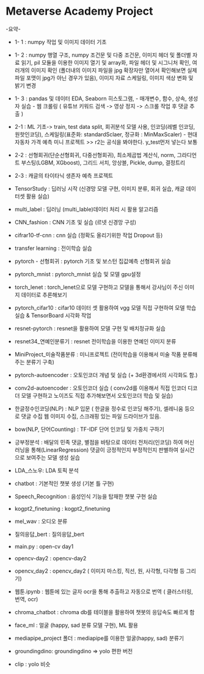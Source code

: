 # Metaverse Academy Project 
-요약-

- 1- 1 : numpy 작업 및 이미지 데이터 기초

- 1- 2 : numpy 행열 구조, numpy 조건문 및 다중 조건문, 이미지 헤더 및 폴더별 자료 읽기, pil 모듈을 이용한 이미지 열기 및 array화, 파일 헤더 및 시그니처 확인, 
          여러개의 이미지 확인 (폴더내의 이미지 파일을 jpg 확장자만 열어서 확인해보면 실제 파일 포맷이 jpg가 아닌 경우가 있음), 이미지 자료 스케일링, 이미지 색상 변화 및 밝기 변경

- 1- 3  : pandas 및 데이터 EDA, Seaborn 히스토그램,
          - 매개변수, 함수, 상속, 생성자 실습
          - 웹 크롤링 ( 유튜브 키워드 검색 -> 영상 정지 -> 스크롤 작업 후 댓글 추출 )
          
- 2-1  : ML 기초-> train, test data split, 회귀분석 모델 사용, 인코딩(레벨 인코딩, 원핫인코딩), 스케일링(표준화: standardSclaer, 정규화 : MinMaxScaler)
          - 현대자동차 가격 예측 미니 프로젝트  >> r2는 공식을 봐야한다. y_test먼저 넣는다 보통  

- 2-2 : 선형회귀(단순선형회귀, 다중선형회귀), 최소제곱법 계산식, norm, 그라디언트 부스팅(LGBM, XGboost), 그리드 서치, 앙상블, Pickle, dump, 결정트리

- 2-3 : 캐글의 타이타닉 생존자 예측 프로젝트

- TensorStudy : 딥러닝 시작 (신경망 모델 구현, 이미지 분류, 회귀 실습, 캐글 데이터셋 활용 실습)

- multi_label : 딥러닝 (multi_lable)데이터 처리 시 활용 알고리즘

- CNN_fashion : CNN 기초 및 실습 (르넷 신경망 구성)

- cifrar10-tf-cnn : cnn 실습 (정확도 올리기위한 작업 Dropout 등)

- transfer learning : 전이학습 실습

- pytorch - 선형회귀 : pytorch 기초 및 보스턴 집값예측 선형회귀 실습

- pytorch_mnist : pytorch_mnist 실습 및 모델 gpu설정

- torch_lenet : torch_lenet으로 모델 구현하고 모델을 통해서 강사님이 주신 이미지 데이터로 추론해보기

- pytorch_cifar10 : cifar10 데이터 셋 활용하여 vgg 모델 직접 구현하여 모델 학습 실습 & TensorBoard 시각화 작업

- resnet-pytorch : resnet을 활용하여 모델 구현 및 배치정규화 실습

- resnet34_연예인분류기 : resnet 전이학습을 이용한 연예인 이미지 분류

- MiniProject_미술작품분류 : 미니프로젝트 (전이학습을 이용해서 미술 작품 분류해주는 분류기 구축)

- pytorch-autoencoder : 오토인코더 개념 및 실습 (+ 3d환경에서의 시각화도 함.) 

- conv2d-autoencoder : 오토인코더 실습 ( conv2d를 이용해서 직접 인코더 디코더 모델 구현하고 노이즈도 직접 추가해보면서 오토인코더 학습 및 실습)

- 한글정수인코딩(NLP) : NLP 입문 ( 한글을 정수로 인코딩 해주기), 셀레니움 등으로 댓글 수집 웹 이미지 수집, 스크래핑 있는 파일 드라이브가 있음.

- bow(NLP, 단어Counting) : TF-IDF 단어 인코딩 및 가중치 구하기

- 긍부정분석 : 배달의 민족 댓글, 별점을 바탕으로 데이터 전처리(인코딩) 하여 머신러닝을 통해(LinearRegression) 댓글이 긍정적인지 부정적인지 판별하여 실시간으로 보여주는 모델 생성 실습

- LDA_스노우: LDA 토픽 분석

- chatbot : 기본적인 챗봇 생성 (기본 틀 구현)

- Speech_Recognition : 음성인식 기능을 탑재한 챗봇 구현 실습

- kogpt2_finetuning : kogpt2_finetuning

- mel_wav : 오디오 분류

- 질의응답_bert : 질의응답_bert

- main.py : open-cv day1

- opencv-day2 : opencv-day2

- opencv_day2 : opencv_day2 ( 이미지 마스킹, 직선, 원, 사각형, 다각형 등 그리기)

- 웹툰.ipynb : 웹툰에 있는 글자 ocr을 통해 추출하고 자동으로 번역 ( 클러스터링, 번역, ocr)

- chroma_chatbot : chroma db를 테이블을 활용하여 챗봇의 응답속도 빠르게 함

- face_ml : 얼굴 (happy, sad 분류 모델 구현), ML 활용

- mediapipe_project 폴더 : mediapipe를 이용한 얼굴(happy, sad) 분류기

- groundingdino:  groundingdino => yolo 편한 버전

- clip : yolo 비슷
